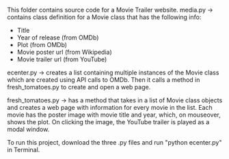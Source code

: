 This folder contains source code for a Movie Trailer website.
media.py -> contains class definition for a Movie class that has the following info:
* Title
* Year of release (from OMDb)
* Plot (from OMDb)
* Movie poster url (from Wikipedia)
* Movie trailer url (from YouTube)
        
ecenter.py -> creates a list containing multiple instances of the Movie class which are created using API calls to OMDb. Then it calls a method in fresh_tomatoes.py to create and open a web page.

fresh_tomatoes.py -> has a method that takes in a list of Movie class objects and creates a web page with information for every movie in the list. Each movie has the poster image with movie title and year, which, on mouseover, shows the plot. On clicking the image, the YouTube trailer is played as a modal window.

To run this project, download the three .py files and run "python ecenter.py" in Terminal.
